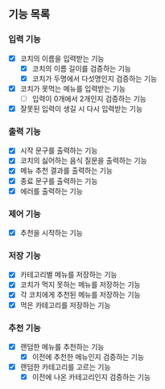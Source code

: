## 기능 목록


### 입력 기능
- [x] 코치의 이름을 입력받는 기능
  - [x] 코치의 이름 길이를 검증하는 기능
  - [x] 코치가 두명에서 다섯명인지 검증하는 기능
- [x] 코치가 못먹는 메뉴를 입력받는 기능
  - [ ] 입력이 0개에서 2개인지 검증하는 기능
- [x] 잘못된 입력이 생길 시 다시 입력받는 기능

### 출력 기능
- [x] 시작 문구를 출력하는 기능
- [x] 코치의 싫어하는 음식 질문을 출력하는 기능
- [x] 메뉴 추천 결과를 출력하는 기능
- [x] 종료 문구를 출력하는 기능
- [x] 에러를 출력하는 기능

### 제어 기능
- [x] 추천을 시작하는 기능

### 저장 기능
- [x] 카테고리별 메뉴를 저장하는 기능
- [x] 코치가 먹지 못하는 메뉴를 저장하는 기능
- [x] 각 코치에게 추천된 메뉴를 저장하는 기능
- [x] 먹은 카테고리를 저장하는 기능

### 추천 기능
- [x] 랜덤한 메뉴를 추천하는 기능
  - [x] 이전에 추천한 메뉴인지 검증하는 기능
- [x] 랜덤한 카테고리를 고르는 기능
  - [x] 이전에 나온 카테고리인지 검증하는 기능